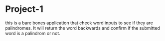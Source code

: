 # Project-1

this is a bare bones application that check word inputs to see if they are palindromes. It will return the word backwards and confirm if the submitted word is a palindrom or not. 
